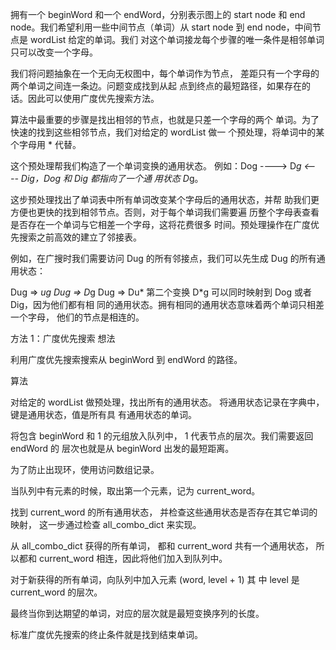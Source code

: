 拥有一个 beginWord 和一个 endWord，分别表示图上的
 start node 和 end node。我们希望利用一些中间节点（单词）从 
 start node 到 end node，中间节点是 wordList 给定的单词。我们
 对这个单词接龙每个步骤的唯一条件是相邻单词只可以改变一个字母。



我们将问题抽象在一个无向无权图中，每个单词作为节点，
差距只有一个字母的两个单词之间连一条边。问题变成找到从起
点到终点的最短路径，如果存在的话。因此可以使用广度优先搜索方法。

算法中最重要的步骤是找出相邻的节点，也就是只差一个字母的两个
单词。为了快速的找到这些相邻节点，我们对给定的 wordList 做一
个预处理，将单词中的某个字母用 * 代替。



这个预处理帮我们构造了一个单词变换的通用状态。
例如：Dog ----> D*g <---- Dig，Dog 和 Dig 都指向了一个通
用状态 D*g。

这步预处理找出了单词表中所有单词改变某个字母后的通用状态，并帮
助我们更方便也更快的找到相邻节点。否则，对于每个单词我们需要遍
历整个字母表查看是否存在一个单词与它相差一个字母，这将花费很多
时间。预处理操作在广度优先搜索之前高效的建立了邻接表。

例如，在广搜时我们需要访问 Dug 的所有邻接点，我们可以先生成 
Dug 的所有通用状态：

Dug => *ug
Dug => D*g
Dug => Du*
第二个变换 D*g 可以同时映射到 Dog 或者 Dig，因为他们都有相
同的通用状态。拥有相同的通用状态意味着两个单词只相差一个字母，
他们的节点是相连的。

方法 1：广度优先搜索
想法

利用广度优先搜索搜索从 beginWord 到 endWord 的路径。

算法

对给定的 wordList 做预处理，找出所有的通用状态。
将通用状态记录在字典中，键是通用状态，值是所有具
有通用状态的单词。

将包含 beginWord 和 1 的元组放入队列中，
1 代表节点的层次。我们需要返回 endWord 的
层次也就是从 beginWord 出发的最短距离。

为了防止出现环，使用访问数组记录。

当队列中有元素的时候，取出第一个元素，记为 current_word。

找到 current_word 的所有通用状态，
并检查这些通用状态是否存在其它单词的映射，
这一步通过检查 all_combo_dict 来实现。

从 all_combo_dict 获得的所有单词，
都和 current_word 共有一个通用状态，
所以都和 current_word 相连，因此将他们加入到队列中。

对于新获得的所有单词，向队列中加入元素 (word, level + 1) 其
中 level 是 current_word 的层次。

最终当你到达期望的单词，对应的层次就是最短变换序列的长度。

标准广度优先搜索的终止条件就是找到结束单词。